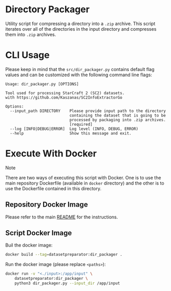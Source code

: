 # Directory Packager

Utility script for compressing a directory into a `.zip` archive. This script iterates over all of the directories in the input directory and compresses them into `.zip` archives.

# CLI Usage

Please keep in mind that the  ```src/dir_packager.py``` contains default flag values and can be customized with the following command line flags:
```
Usage: dir_packager.py [OPTIONS]

Tool used for processing StarCraft 2 (SC2) datasets.
with https://github.com/Kaszanas/SC2InfoExtractorGo

Options:
  --input_path DIRECTORY    Please provide input path to the directory
                            containing the dataset that is going to be
                            processed by packaging into .zip archives.
                            [required]
  --log [INFO|DEBUG|ERROR]  Log level (INFO, DEBUG, ERROR)
  --help                    Show this message and exit.
```

# Execute With Docker

> [!NOTE]
> There are two ways of executing this script with Docker. One is to use the main repository Dockerfile (available in `docker` directory) and the other is to use the Dockerfile contained in this directory.

## Repository Docker Image

Please refer to the main [README](../../README.md) for the instructions.

## Script Docker Image

Buil the docker image:
```bash
docker build --tag=datasetpreparator:dir_packager .
```

Run the docker image (please replace `<paths>`):
```bash
docker run -v "<./input>:/app/input" \
    datasetpreparator:dir_packager \
    python3 dir_packager.py --input_dir /app/input
```
